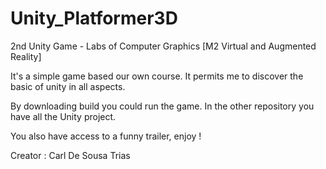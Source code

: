 # Unity_Platformer3D
2nd Unity Game - Labs of Computer Graphics [M2 Virtual and Augmented Reality]

It's a simple game based our own course. It permits me to discover the basic of unity in all aspects.

By downloading build you could run the game. In the other repository you have all the Unity project.

You also have access to a funny trailer, enjoy !

Creator : Carl De Sousa Trias
